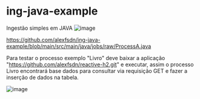 # ing-java-example

Ingestão simples em JAVA
![image](https://github.com/alexfsdn/ing-java-example/assets/51302698/34bd4fcd-dff8-442a-aa21-106cfc6af43f)

https://github.com/alexfsdn/ing-java-example/blob/main/src/main/java/jobs/raw/ProcessA.java


Para testar o processo exemplo "Livro" deve baixar a aplicação "https://github.com/alexfsdn/reactive-h2.git" e executar, assim o processo Livro encontrará base dados para consultar via requisição GET e fazer a inserção de dados na tabela.

![image](https://github.com/alexfsdn/ing-java-example/assets/51302698/2fbf42c3-f808-46c6-bf81-7f19d615730f)

